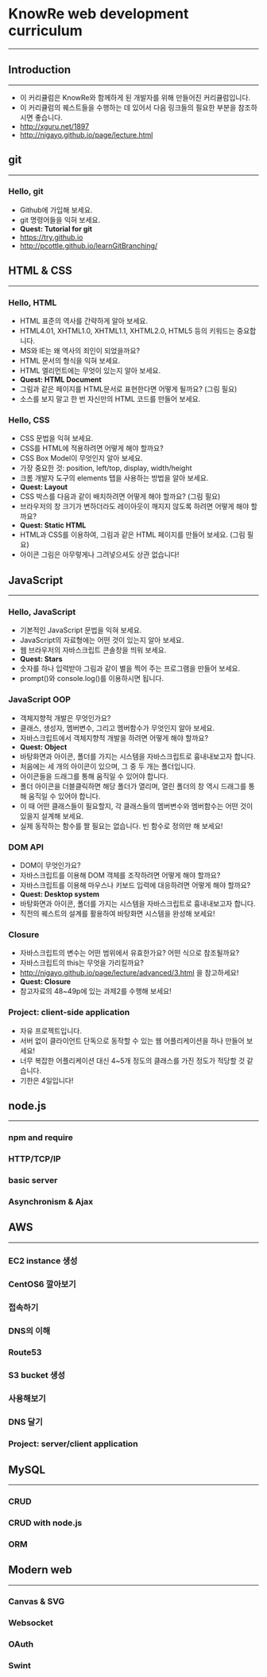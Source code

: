 # KnowRe web development curriculum
---

## Introduction
---
- 이 커리큘럼은 KnowRe와 함께하게 된 개발자를 위해 만들어진 커리큘럼입니다.
- 이 커리큘럼의 퀘스트들을 수행하는 데 있어서 다음 링크들의 필요한 부분을 참조하시면 좋습니다.
 - http://xguru.net/1897
 - http://nigayo.github.io/page/lecture.html


## git
---
### Hello, git
- Github에 가입해 보세요.
- git 명령어들을 익혀 보세요.
- **Quest: Tutorial for git**
 - https://try.github.io
 - http://pcottle.github.io/learnGitBranching/


## HTML & CSS
---
### Hello, HTML
- HTML 표준의 역사를 간략하게 알아 보세요.
 - HTML4.01, XHTML1.0, XHTML1.1, XHTML2.0, HTML5 등의 키워드는 중요합니다.
 - MS와 IE는 왜 역사의 죄인이 되었을까요?
- HTML 문서의 형식을 익혀 보세요.
- HTML 엘리먼트에는 무엇이 있는지 알아 보세요.
- **Quest: HTML Document**
 - 그림과 같은 페이지를 HTML문서로 표현한다면 어떻게 될까요? (그림 필요)
 - 소스를 보지 말고 한 번 자신만의 HTML 코드를 만들어 보세요.

### Hello, CSS
- CSS 문법을 익혀 보세요.
- CSS를 HTML에 적용하려면 어떻게 해야 할까요?
- CSS Box Model이 무엇인지 알아 보세요.
 - 가장 중요한 것: position, left/top, display, width/height
- 크롬 개발자 도구의 elements 탭을 사용하는 방법을 알아 보세요.
- **Quest: Layout**
 - CSS 박스를 다음과 같이 배치하려면 어떻게 해야 할까요? (그림 필요)
 - 브라우저의 창 크기가 변하더라도 레이아웃이 깨지지 않도록 하려면 어떻게 해야 할까요?
- **Quest: Static HTML**
 - HTML과 CSS를 이용하여, 그림과 같은 HTML 페이지를 만들어 보세요. (그림 필요)
 - 아이콘 그림은 아무렇게나 그려넣으셔도 상관 없습니다!


## JavaScript
---
### Hello, JavaScript
- 기본적인 JavaScript 문법을 익혀 보세요.
- JavaScript의 자료형에는 어떤 것이 있는지 알아 보세요.
- 웹 브라우저의 자바스크립트 콘솔창을 띄워 보세요.
- **Quest: Stars**
 - 숫자를 하나 입력받아 그림과 같이 별을 찍어 주는 프로그램을 만들어 보세요.
 - prompt()와 console.log()를 이용하시면 됩니다.

### JavaScript OOP
- 객체지향적 개발은 무엇인가요?
 - 클래스, 생성자, 멤버변수, 그리고 멤버함수가 무엇인지 알아 보세요.
 - 자바스크립트에서 객체지향적 개발을 하려면 어떻게 해야 할까요?
- **Quest: Object**
 - 바탕화면과 아이콘, 폴더를 가지는 시스템을 자바스크립트로 흉내내보고자 합니다.
  - 처음에는 세 개의 아이콘이 있으며, 그 중 두 개는 폴더입니다.
  - 아이콘들을 드래그를 통해 움직일 수 있어야 합니다.
  - 폴더 아이콘을 더블클릭하면 해당 폴더가 열리며, 열린 폴더의 창 역시 드래그를 통해 움직일 수 있어야 합니다.
 - 이 때 어떤 클래스들이 필요할지, 각 클래스들의 멤버변수와 멤버함수는 어떤 것이 있을지 설계해 보세요.
 - 실제 동작하는 함수를 짤 필요는 없습니다. 빈 함수로 정의만 해 보세요!

### DOM API
- DOM이 무엇인가요?
- 자바스크립트를 이용해 DOM 객체를 조작하려면 어떻게 해야 할까요?
- 자바스크립트를 이용해 마우스나 키보드 입력에 대응하려면 어떻게 해야 할까요?
- **Quest: Desktop system**
 - 바탕화면과 아이콘, 폴더를 가지는 시스템을 자바스크립트로 흉내내보고자 합니다.
 - 직전의 퀘스트의 설계를 활용하여 바탕화면 시스템을 완성해 보세요!

### Closure
- 자바스크립트의 변수는 어떤 범위에서 유효한가요? 어떤 식으로 참조될까요?
- 자바스크립트의 this는 무엇을 가리킬까요?
- http://nigayo.github.io/page/lecture/advanced/3.html 을 참고하세요!
- **Quest: Closure**
 - 참고자료의 48~49p에 있는 과제2를 수행해 보세요!

### **Project: client-side application**
- 자유 프로젝트입니다.
- 서버 없이 클라이언트 단독으로 동작할 수 있는 웹 어플리케이션을 하나 만들어 보세요!
- 너무 복잡한 어플리케이션 대신 4~5개 정도의 클래스를 가진 정도가 적당할 것 같습니다.
- 기한은 4일입니다!


## node.js
---
### npm and require

### HTTP/TCP/IP

### basic server

### Asynchronism & Ajax


## AWS
---
### EC2 instance 생성

### CentOS6 깔아보기

### 접속하기


### DNS의 이해

### Route53


### S3 bucket 생성

### 사용해보기

### DNS 달기

### Project: server/client application


## MySQL
---
### CRUD

### CRUD with node.js

### ORM


## Modern web
---
### Canvas & SVG

### Websocket

### OAuth

### Swint
